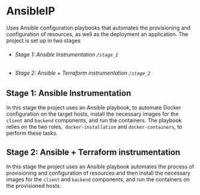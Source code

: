 # AnsibleIP
Uses Ansible configuration playbooks that automates the provisioning and configuration of resources, as well as the deployment an application.
The project is set up in two stages
- ###### Stage 1: Ansible Instrumentation `/stage_1`
- ###### Stage 2: Ansible + Terraform instrumentation `/stage_2`

## Stage 1: Ansible Instrumentation
In this stage  the project uses an Ansible playbook, to automate Docker configuration on the target hosts, install the necessary images for the `client` and `backend` components, and run the containers. The playbook relies on the two roles,` docker-installation` and `docker-containers`, to perform these tasks.
## Stage 2: Ansible + Terraform instrumentation
In this stage  the project uses an Ansible playbook  automates the process of provisioning and configuration of resources and then install the necessary images for the `client` and `backend` components, and run the containers on the provisioned hosts.
